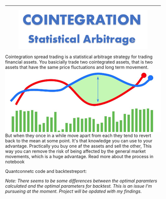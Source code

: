 ----
<p align="center">
  <img src="img/Cointegration.png" />
</p>

Cointegration spread trading is a statistical arbitrage strategy for trading financial assets. You basicially trade two cointegrated assets, that is two assets that have the same price fluctuations and long term movement. 
![Graphs](img/Github_graphs.jpg)
But when they once in a while move apart from each they tend to revert back to the mean at some point. It's that knowledge you can use to your advantage.
Practically you buy one af the assets and sell the other, This way you can remove the risk of being affected by the general market movements, which is a huge advantage. 
Read more about the process in notebook

Quantconnetc code and backtestreport:
<script src='https://www.quantconnect.com/terminal/backtest.js?sid=1c93e92fbb296bfd7b1d2110077f9550'></script>

*Note: There seems to be some differences between the optimal paramters calculated and the optimal parameters for backtest. This is an issue I'm pursueing at the moment. Project will be opdated with my findings.*

<!--stackedit_data:
eyJoaXN0b3J5IjpbLTU0Mjg0MzIxOCwxNzcxOTAzMDgxLDIwMD
M4Njg2NTMsMTI5MTk3MzAyLDE4NTU2NDk4OTcsMTMzOTU1NzE3
MywxOTY3OTI3NTU0LDExMzM1OTA3ODIsLTE0MzM3OTgwNzEsLT
EzMTM0MzgxNjIsNDU4NDYyOTcyLC0xMDAzMDgwNjEyLC0zNjgx
ODQxMjhdfQ==
-->
